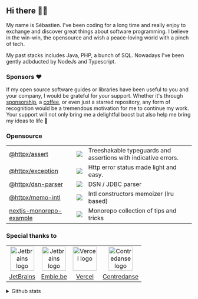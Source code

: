 ## Hi there 👋🏼

My name is Sébastien. I've been coding for a long time and really enjoy to exchange and discover great things about software programming. I believe in the win-win, the opensource and wish a peace-loving world with a pinch of tech.

My past stacks includes Java, PHP, a bunch of SQL. Nowadays I've been gently adbducted by NodeJs and Typescript.


### Sponsors :heart:

If my open source software guides or libraries have been useful to you and your company, I would be grateful for your support. Whether it's through [sponsorship](https://github.com/sponsors/belgattitude), a [coffee](https://ko-fi.com/belgattitude), or even just a starred repository, any form of recognition would be a tremendous motivation for me to continue my work. Your support will not only bring me a delightful boost but also help me bring my ideas to life :pray:

### Opensource

<table>
  <tr>
    <td align="left">
        <a href="https://github.com/belgattitude/httpx/tree/main/packages/assert#readme">@httpx/assert</a>
    </td>
    <td align="left">
      <img src="https://img.shields.io/npm/dm/@httpx/assert?style=for-the-badge&labelColor=AEA&color=FFF&label=DL" />
    </td>
    <td align="left">
      Treeshakable typeguards and assertions with indicative errors.
    </td>
  </tr>
  <tr>
    <td align="left">
        <a href="https://github.com/belgattitude/httpx/tree/main/packages/exception#readme">@httpx/exception</a>
    </td>
    <td align="left">
      <img src="https://img.shields.io/npm/dm/@httpx/exception?style=for-the-badge&labelColor=AEA&color=FFF&label=DL" />
    </td>
    <td align="left">
      Http error status made light and easy.
    </td>
  </tr>
  <tr>
    <td align="left">
        <a href="https://github.com/belgattitude/httpx/tree/main/packages/dsn-parser#readme">@httpx/dsn-parser</a>
    </td>
    <td align="left">
      <img src="https://img.shields.io/npm/dm/@httpx/dsn-parser?style=for-the-badge&labelColor=AEA&color=FFF&label=DL" />
    </td>
    <td align="left">
      DSN / JDBC parser 
    </td>
  </tr>
    <tr>
    <td align="left">
        <a href="https://github.com/belgattitude/httpx/tree/main/packages/memo-intl#readme">@httpx/memo-intl</a>
    </td>
    <td align="left">
      <img src="https://img.shields.io/npm/dm/@httpx/memo-intl?style=for-the-badge&labelColor=AEA&color=FFF&label=DL" />
    </td>
    <td align="left">
      Intl constructors memoizer (lru based) 
    </td>
  </tr>

  <tr>
    <td align="left">
        <a href="https://github.com/belgattitude/nextjs-monorepo-example">nextjs-monorepo-example</a>
    </td>
    <td align="left">
      <img src="https://img.shields.io/github/stars/belgattitude/nextjs-monorepo-example?style=for-the-badge&labelColor=AEA&color=FFF">
    </td>
    <td align="left">
      Monorepo collection of tips and tricks
    </td>
  </tr>

</table>


### Special thanks to

<table>
  <tr>
    <td align="center">
      <a href="https://www.jetbrains.com/?ref=belgattitude" target="_blank">
         <img width="65" src="https://asset.brandfetch.io/idarKiKkI-/id53SttZhi.jpeg" alt="Jetbrains logo" />
      </a>
    </td>
    <td align="center">
      <a href="https://www.embie.be/?ref=belgattitude" target="_blank">
        <img width="65" src="https://avatars.githubusercontent.com/u/98402122?s=200&v=4" alt="Jetbrains logo" />    
      </a>
    </td>
    <td align="center">
      <a href="https://www.vercel.com/?ref=belgattitude" target="_blank">
        <img width="65" src="https://avatars.githubusercontent.com/u/14985020?s=200&v=4" alt="Vercel logo" />    
      </a>
    </td>
    <td align="center">
      <a href="https://contredanse.org/?ref=belgattitude" target="_blank">
        <img width="65" src="https://avatars.githubusercontent.com/u/38694280?s=96&v=4" alt="Contredanse logo" />    
      </a>
    </td>
  </tr>
  <tr>
    <td align="center">
      <a href="https://www.jetbrains.com/?ref=belgattitude" target="_blank">JetBrains</a>
    </td>
    <td align="center">
      <a href="https://www.embie.be/?ref=belgattitude" target="_blank">Embie.be</a>
    </td>
    <td align="center">
      <a href="https://vercel.com/?ref=belgattitude" target="_blank">Vercel</a>
    </td>
    <td align="center">
      <a href="https://contredanse.org/?ref=belgattitude" target="_blank">
        Contredanse
      </a>
    </td>
  </tr>
</table>

<details>
  <summary>Github stats</summary>
  
![](https://github-readme-stats-one-bice.vercel.app/api?username=belgattitude&show_icons=true&include_all_commits=true&count_private=true&role=OWNER,ORGANIZATION_MEMBER,COLLABORATOR)
</details>
